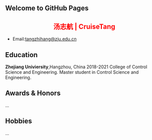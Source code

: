## Welcome to GitHub Pages

## <center style='color:red;'>  汤志航 | CruiseTang  </center>
+ Email:tangzhihang@zju.edu.cn

## Education
**Zhejiang Univiersity**,Hangzhou, China 2018-2021
College of Control Science and Engineering.
Master student in Control Science and Engineering.

## Awards & Honors
...

## Hobbies
...
